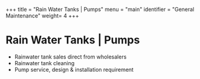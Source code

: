 +++
title = "Rain Water Tanks | Pumps"
menu = "main"
identifier = "General Maintenance"
weight= 4
+++

# Rain Water Tanks | Pumps

- Rainwater tank sales direct from wholesalers
- Rainwater tank cleaning
- Pump service, design & installation requirement
